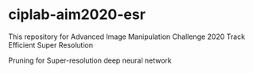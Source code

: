 # ciplab-aim2020-esr

This repository for Advanced Image Manipulation Challenge 2020 Track Efficient Super Resolution

Pruning for Super-resolution deep neural network
